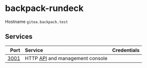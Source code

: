 # backpack-rundeck

Hostname `gitea.backpack.test`

## Services

| Port | Service | Credentials
| ---: | :------ | :----------
| [3001](http://gitea.backpack.test:3001) | HTTP [API](https://try.gitea.io/api/swagger) and management console |
